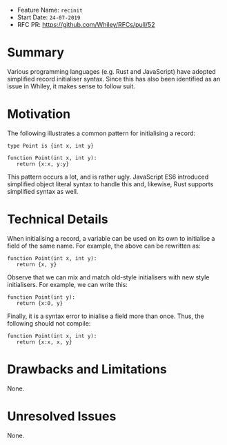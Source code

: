 - Feature Name: `recinit`
- Start Date: `24-07-2019`
- RFC PR: https://github.com/Whiley/RFCs/pull/52

# Summary

Various programming languages (e.g. Rust and JavaScript) have adopted
simplified record initialiser syntax.  Since this has also been
identified as an issue in Whiley, it makes sense to follow suit.

# Motivation

The following illustrates a common pattern for initialising a record:

```
type Point is {int x, int y}

function Point(int x, int y):
   return {x:x, y:y}
```

This pattern occurs a lot, and is rather ugly.  JavaScript ES6
introduced simplified object literal syntax to handle this and,
likewise, Rust supports simplified syntax as well.

# Technical Details

When initialising a record, a variable can be used on its own to
initialise a field of the same name.  For example, the above can be
rewritten as:

```
function Point(int x, int y):
   return {x, y}
```

Observe that we can mix and match old-style initialisers with new
style initialisers.  For example, we can write this:

```
function Point(int y):
   return {x:0, y}
```

Finally, it is a syntax error to inialise a field more than once.
Thus, the following should not compile:

```
function Point(int x, int y):
   return {x:x, x, y}
```

# Drawbacks and Limitations

None.

# Unresolved Issues

None.
